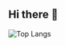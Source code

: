 ## Hi there 👋

![Top Langs](https://github-readme-stats.vercel.app/api/top-langs/?username=YOUR_USERNAME&layout=compact&theme=dark)
